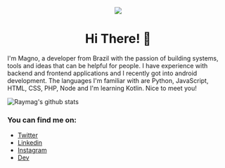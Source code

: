<p align="center">
<img src="https://media.giphy.com/media/5SAwKY8VWUlR6PC2NI/giphy.gif" >
</p>

<h1 align="center">Hi There! 👋</h1>
<p> I'm Magno, a developer from Brazil with the passion of building systems, tools and ideas that can be helpful for people. I have experience with backend and frontend applications and I recently got into android development. 
  The languages I'm familiar with are Python, JavaScript, HTML, CSS, PHP, Node and I'm learning Kotlin. Nice to meet you!</p>

![Raymag's github stats](https://github-readme-stats.vercel.app/api?username=raymag&show_icons=true&theme=tokyonight)

### You can find me on:
- [Twitter](https://twitter.com/C_IMagno)
- [Linkedin](https://www.linkedin.com/in/carlos-magno-2002/)
- [Instagram](https://www.instagram.com/blayde88/)
- [Dev](https://dev.to/raymag)
